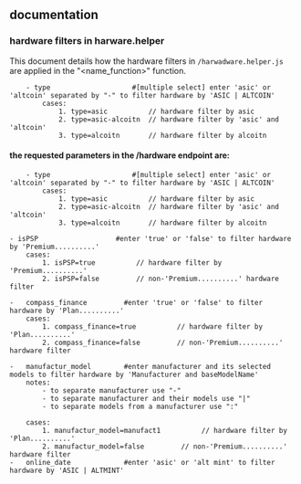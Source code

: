 ## documentation

### hardware filters in harware.helper

This document details how the hardware filters in `/harwadware.helper.js` are applied in the "<name_function>" function.

```
    - type                    #[multiple select] enter 'asic' or 'altcoin' separated by "-" to filter hardware by 'ASIC | ALTCOIN'
        cases:
            1. type=asic          // hardware filter by asic
            2. type=asic-alcoitn  // hardware filter by 'asic' and 'altcoin'
            3. type=alcoitn       // hardware filter by alcoitn
```

#### the requested parameters in the /hardware endpoint are:
```
    - type                    #[multiple select] enter 'asic' or 'altcoin' separated by "-" to filter hardware by 'ASIC | ALTCOIN'
        cases:
            1. type=asic          // hardware filter by asic
            2. type=asic-alcoitn  // hardware filter by 'asic' and 'altcoin'
            3. type=alcoitn       // hardware filter by alcoitn
```

    - isPSP                   #enter 'true' or 'false' to filter hardware by 'Premium..........'
        cases:
            1. isPSP=true          // hardware filter by 'Premium..........'
            2. isPSP=false         // non-'Premium..........' hardware filter

    -   compass_finance         #enter 'true' or 'false' to filter hardware by 'Plan..........'
        cases:
            1. compass_finance=true          // hardware filter by 'Plan..........'
            2. compass_finance=false         // non-'Premium..........' hardware filter

    -   manufactur_model        #enter manufacturer and its selected models to filter hardware by 'Manufacturer and baseModelName'
        notes: 
            - to separate manufacturer use "-"
            - to separate manufacturer and their models use "|"
            - to separate models from a manufacturer use ":"

        cases:
            1. manufactur_model=manufact1          // hardware filter by 'Plan..........'
            2. manufactur_model=false         // non-'Premium..........' hardware filter
    -   online_date             #enter 'asic' or 'alt mint' to filter hardware by 'ASIC | ALTMINT'




